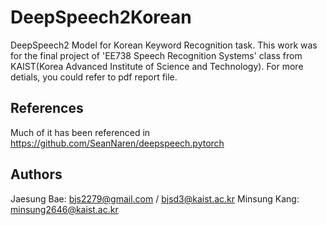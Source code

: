 DeepSpeech2Korean
=====
DeepSpeech2 Model for Korean Keyword Recognition task. This work was for the final project of 'EE738 Speech Recognition Systems' class from KAIST(Korea Advanced Institute of Science and Technology). For more detials, you could refer to pdf report file.

References
---
Much of it has been referenced in https://github.com/SeanNaren/deepspeech.pytorch

Authors
---
Jaesung Bae: bjs2279@gmail.com / bjsd3@kaist.ac.kr
Minsung Kang: minsung2646@kaist.ac.kr




